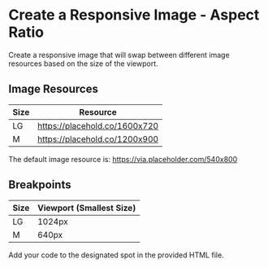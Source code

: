 # Create a Responsive Image - Aspect Ratio

Create a responsive image that will swap between different image resources based on the size of the viewport.

## Image Resources

| Size | Resource                              |
|------|---------------------------------------|
| LG   | https://placehold.co/1600x720 |
| M    | https://placehold.co/1200x900 |

The default image resource is: https://via.placeholder.com/540x800

## Breakpoints

| Size | Viewport (Smallest Size) |
|------|---------------------------|
| LG   | 1024px                    |
| M    | 640px                    |

Add your code to the designated spot in the  provided HTML file.
